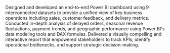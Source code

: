 Designed and developed an end-to-end Power BI dashboard using 9 interconnected datasets to provide a unified view of key business operations including sales, customer feedback, and delivery metrics.
Conducted in-depth analysis of delayed orders, seasonal revenue fluctuations, payment trends, and geographic performance using Power BI's data modeling tools and DAX formulas.
Delivered a visually compelling and interactive report that empowered stakeholders to track KPIs, identify operational bottlenecks, and support strategic decision-making.
